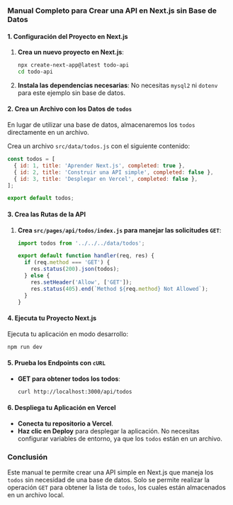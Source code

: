 ### Manual Completo para Crear una API en Next.js sin Base de Datos

#### 1. Configuración del Proyecto en Next.js
1. **Crea un nuevo proyecto en Next.js**:
   ```bash
   npx create-next-app@latest todo-api
   cd todo-api
   ```

2. **Instala las dependencias necesarias**:
   No necesitas `mysql2` ni `dotenv` para este ejemplo sin base de datos.

#### 2. Crea un Archivo con los Datos de `todos`
En lugar de utilizar una base de datos, almacenaremos los `todos` directamente en un archivo.

Crea un archivo `src/data/todos.js` con el siguiente contenido:

```javascript
const todos = [
  { id: 1, title: 'Aprender Next.js', completed: true },
  { id: 2, title: 'Construir una API simple', completed: false },
  { id: 3, title: 'Desplegar en Vercel', completed: false },
];

export default todos;
```

#### 3. Crea las Rutas de la API
1. **Crea `src/pages/api/todos/index.js` para manejar las solicitudes `GET`**:
   ```javascript
   import todos from '../../../data/todos';

   export default function handler(req, res) {
     if (req.method === 'GET') {
       res.status(200).json(todos);
     } else {
       res.setHeader('Allow', ['GET']);
       res.status(405).end(`Method ${req.method} Not Allowed`);
     }
   }
   ```

#### 4. Ejecuta tu Proyecto Next.js
Ejecuta tu aplicación en modo desarrollo:
```bash
npm run dev
```

#### 5. Prueba los Endpoints con `cURL`
- **GET para obtener todos los todos**:
   ```bash
   curl http://localhost:3000/api/todos
   ```

#### 6. Despliega tu Aplicación en Vercel
- **Conecta tu repositorio a Vercel**.
- **Haz clic en Deploy** para desplegar la aplicación. No necesitas configurar variables de entorno, ya que los `todos` están en un archivo.

### Conclusión
Este manual te permite crear una API simple en Next.js que maneja los `todos` sin necesidad de una base de datos. Solo se permite realizar la operación `GET` para obtener la lista de `todos`, los cuales están almacenados en un archivo local.

